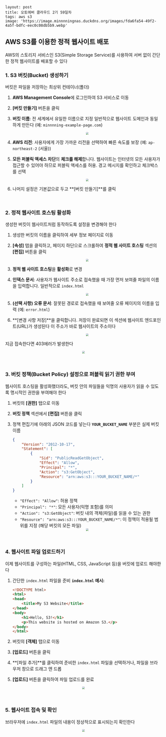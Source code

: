 ```
layout: post
title: 오토에버 클라우드 2기 59일차
tags: aws s3
image: 'https://image.minnnningnas.duckdns.org/images/fda6fa54-49f2-4a5f-bdfc-eec0c08db5b9.webp'
```

## AWS S3를 이용한 정적 웹사이트 배포

AWS의 스토리지 서비스인 S3(Simple Storage Service)를 사용하여 서버 없이 간단한 정적 웹사이트를 배포할 수 있다

### 1. S3 버킷(Bucket) 생성하기

버킷은 파일을 저장하는 최상위 컨테이너(폴더)

1. **AWS Management Console**에 로그인하여 S3 서비스로 이동

2. **[버킷 만들기]** 버튼을 클릭

3. **버킷 이름**: 전 세계에서 유일한 이름으로 지정 일반적으로 웹사이트 도메인과 동일하게 만든다 (예: `minnnning-example-page.com`)
   <center><img src="https://image.minnnningnas.duckdns.org/images/6cd592a4-9c99-4559-b0b5-a2b0d230f4a0.webp" style="zoom:50%;"></center>

4. **AWS 리전**: 사용자에게 가장 가까운 리전을 선택하여 빠른 속도를 보장 (예: `ap-northeast-2` (서울))

5. **모든 퍼블릭 액세스 차단**의 **체크를 해제**합니다. 웹사이트는 인터넷의 모든 사용자가 접근할 수 있어야 하므로 퍼블릭 액세스를 허용. 경고 메시지를 확인하고 체크박스를 선택

   <center><img src="https://image.minnnningnas.duckdns.org/images/6fc66ea9-2c0e-4073-abf2-453b3b4d7ce4.webp" style="zoom:50%;"></center>

6. 나머지 설정은 기본값으로 두고 **[버킷 만들기]**를 클릭

&nbsp;

### 2. 정적 웹사이트 호스팅 활성화

생성한 버킷이 웹사이트처럼 동작하도록 설정을 변경해야 한다

1. 생성한 버킷의 이름을 클릭하여 세부 정보 페이지로 이동

2. **[속성]** 탭을 클릭하고, 페이지 하단으로 스크롤하여 **정적 웹 사이트 호스팅** 섹션의 **[편집]** 버튼을 클릭
   <center><img src="https://image.minnnningnas.duckdns.org/images/edb718df-7c4f-40a5-a70d-7dc558e3dff7.webp" style="zoom:50%;"></center>

3. **정적 웹 사이트 호스팅**을 **활성화**로 변경

4. **인덱스 문서**: 사용자가 웹사이트 주소로 접속했을 때 가장 먼저 보여줄 파일의 이름을 입력합니다. 일반적으로 `index.html`
   <center><img src="https://image.minnnningnas.duckdns.org/images/a73b2a56-73c7-457b-9f8d-f8bd5b897bd9.webp" style="zoom:50%;"></center>

5. **(선택 사항) 오류 문서**: 잘못된 경로로 접속했을 때 보여줄 오류 페이지의 이름을 입력 (예: `error.html`)

6. **[변경 사항 저장]**을 클릭합니다. 저장이 완료되면 이 섹션에 웹사이트 엔드포인트(URL)가 생성된다 이 주소가 바로 웹사이트의 주소이다

   <center><img src="https://image.minnnningnas.duckdns.org/images/6f064cfa-20fa-40af-8451-647455513c5c.webp" style="zoom:50%;"></center>

지금 접속한다면 403에러가 발생한다

<center><img src="https://image.minnnningnas.duckdns.org/images/af25aaa0-cb70-4e7c-81d1-e5552fbf1826.webp" style="zoom:50%;"></center>

&nbsp;

### 3. 버킷 정책(Bucket Policy) 설정으로 퍼블릭 읽기 권한 부여

웹사이트 호스팅을 활성화했더라도, 버킷 안의 파일들을 익명의 사용자가 읽을 수 있도록 명시적인 권한을 부여해야 한다

1. 버킷의 **[권한]** 탭으로 이동

2. **버킷 정책** 섹션에서 **[편집]** 버튼을 클릭

3. 정책 편집기에 아래의 JSON 코드를 넣는다 **`YOUR_BUCKET_NAME`** 부분은 실제 버킷 이름

   ```json
   {
       "Version": "2012-10-17",
       "Statement": [
           {
               "Sid": "PublicReadGetObject",
               "Effect": "Allow",
               "Principal": "*",
               "Action": "s3:GetObject",
               "Resource": "arn:aws:s3:::YOUR_BUCKET_NAME/*"
           }
       ]
   }
   ```

   - `"Effect": "Allow"`: 허용 정책
   - `"Principal": "*"`: 모든 사용자(익명 포함)를 의미
   - `"Action": "s3:GetObject"`: 버킷 내의 객체(파일)를 읽을 수 있는 권한
   - `"Resource": "arn:aws:s3:::YOUR_BUCKET_NAME/*"`: 이 정책이 적용될 범위를 지정 (해당 버킷의 모든 파일)

   <center><img src="https://image.minnnningnas.duckdns.org/images/808691da-1cec-4105-9ae6-147432a5583e.webp" style="zoom:50%;"></center>

&nbsp;

### 4. 웹사이트 파일 업로드하기

이제 웹사이트를 구성하는 파일(HTML, CSS, JavaScript 등)을 버킷에 업로드 해야한다

1. 간단한 `index.html` 파일을 준비 **`index.html` 예시:**

   ```html
   <!DOCTYPE html>
   <html>
   <head>
       <title>My S3 Website</title>
   </head>
   <body>
       <h1>Hello, S3!</h1>
       <p>This website is hosted on Amazon S3.</p>
   </body>
   </html>
   ```

2. 버킷의 **[객체]** 탭으로 이동

3. **[업로드]** 버튼을 클릭

4. **[파일 추가]**를 클릭하여 준비한 `index.html` 파일을 선택하거나, 파일을 브라우저 창으로 드래그 앤 드롭

5. **[업로드]** 버튼을 클릭하여 파일 업로드를 완료

<center><img src="https://image.minnnningnas.duckdns.org/images/bf24a1a3-3e6d-4527-9955-da7ce03b62c3.webp" style="zoom:50%;"></center>

&nbsp;

### 5. 웹사이트 접속 및 확인

브라우저에 `index.html` 파일의 내용이 정상적으로 표시되는지 확인한다

<center><img src="https://image.minnnningnas.duckdns.org/images/fda6fa54-49f2-4a5f-bdfc-eec0c08db5b9.webp" style="zoom:50%;"></center>
